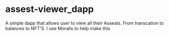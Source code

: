# assest-viewer_dapp
A simple dapp that allows user to view all their Assests. From transcation to balances to NFT'S. I use Moralis to help make this  
